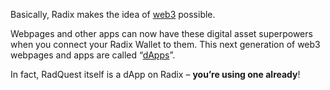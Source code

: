 Basically, Radix makes the idea of [web3](?glossaryAnchor=web3) possible.

Webpages and other apps can now have these digital asset superpowers when you connect your Radix Wallet to them. This next generation of web3 webpages and apps are called “[dApps](?glossaryAnchor=dapps)”.

In fact, RadQuest itself is a dApp on Radix – **you’re using one already**!
